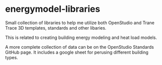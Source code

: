 # energymodel-libraries
Small collection of libraries to help me utilize both OpenStudio and Trane Trace 3D templates, standards and other libaries.

This is related to creating building energy modeling and heat load models.

A more complete collection of data can be on the OpenStudio Standards GitHub page. It includes a google sheet for perusing different building types.
